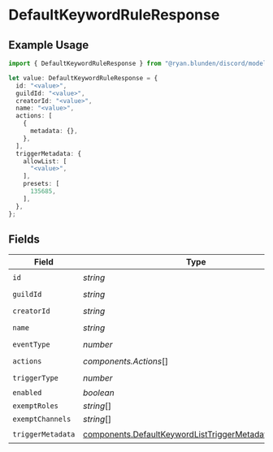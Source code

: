 # DefaultKeywordRuleResponse

## Example Usage

```typescript
import { DefaultKeywordRuleResponse } from "@ryan.blunden/discord/models/components";

let value: DefaultKeywordRuleResponse = {
  id: "<value>",
  guildId: "<value>",
  creatorId: "<value>",
  name: "<value>",
  actions: [
    {
      metadata: {},
    },
  ],
  triggerMetadata: {
    allowList: [
      "<value>",
    ],
    presets: [
      135685,
    ],
  },
};
```

## Fields

| Field                                                                                                                        | Type                                                                                                                         | Required                                                                                                                     | Description                                                                                                                  |
| ---------------------------------------------------------------------------------------------------------------------------- | ---------------------------------------------------------------------------------------------------------------------------- | ---------------------------------------------------------------------------------------------------------------------------- | ---------------------------------------------------------------------------------------------------------------------------- |
| `id`                                                                                                                         | *string*                                                                                                                     | :heavy_check_mark:                                                                                                           | N/A                                                                                                                          |
| `guildId`                                                                                                                    | *string*                                                                                                                     | :heavy_check_mark:                                                                                                           | N/A                                                                                                                          |
| `creatorId`                                                                                                                  | *string*                                                                                                                     | :heavy_check_mark:                                                                                                           | N/A                                                                                                                          |
| `name`                                                                                                                       | *string*                                                                                                                     | :heavy_check_mark:                                                                                                           | N/A                                                                                                                          |
| `eventType`                                                                                                                  | *number*                                                                                                                     | :heavy_check_mark:                                                                                                           | N/A                                                                                                                          |
| `actions`                                                                                                                    | *components.Actions*[]                                                                                                       | :heavy_check_mark:                                                                                                           | N/A                                                                                                                          |
| `triggerType`                                                                                                                | *number*                                                                                                                     | :heavy_check_mark:                                                                                                           | N/A                                                                                                                          |
| `enabled`                                                                                                                    | *boolean*                                                                                                                    | :heavy_minus_sign:                                                                                                           | N/A                                                                                                                          |
| `exemptRoles`                                                                                                                | *string*[]                                                                                                                   | :heavy_minus_sign:                                                                                                           | N/A                                                                                                                          |
| `exemptChannels`                                                                                                             | *string*[]                                                                                                                   | :heavy_minus_sign:                                                                                                           | N/A                                                                                                                          |
| `triggerMetadata`                                                                                                            | [components.DefaultKeywordListTriggerMetadataResponse](../../models/components/defaultkeywordlisttriggermetadataresponse.md) | :heavy_check_mark:                                                                                                           | N/A                                                                                                                          |
